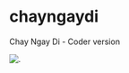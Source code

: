 # chayngaydi
Chay Ngay Di - Coder version

![.](https://img.shields.io/badge/views-1317-brightgreen.svg)
